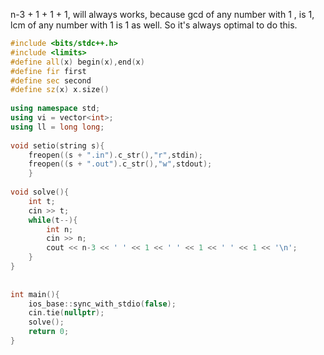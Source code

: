 n-3 + 1 + 1 + 1, will always works, because gcd of any number with 1 , is 1, lcm of any number with 1 is 1 as well. So it's always optimal to do this.
```cpp
#include <bits/stdc++.h>
#include <limits>
#define all(x) begin(x),end(x)
#define fir first
#define sec second
#define sz(x) x.size()
 
using namespace std;
using vi = vector<int>;
using ll = long long;
 
void setio(string s){
	freopen((s + ".in").c_str(),"r",stdin);
	freopen((s + ".out").c_str(),"w",stdout);
	}
 
void solve(){
    int t;
    cin >> t;
    while(t--){
        int n;
        cin >> n;
        cout << n-3 << ' ' << 1 << ' ' << 1 << ' ' << 1 << '\n';
    }
}
 
 
int main(){
	ios_base::sync_with_stdio(false);
	cin.tie(nullptr);
	solve();
	return 0;
}

```